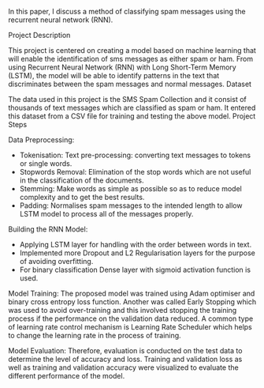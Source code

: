 In this paper, I discuss a method of classifying spam messages using the recurrent neural network (RNN). 
 
 Project Description 
 
 This project is centered on creating a model based on machine learning that will enable the identification of sms messages as either spam or ham. From using Recurrent Neural Network (RNN) with Long Short-Term Memory (LSTM), the model will be able to identify patterns in the text that discriminates between the spam messages and normal messages. 
 Dataset 
 
 The data used in this project is the SMS Spam Collection and it consist of thousands of text messages which are classified as spam or ham. It entered this dataset from a CSV file for training and testing the above model. 
 Project Steps 
 
 Data Preprocessing: 
 - Tokenisation: Text pre-processing: converting text messages to tokens or single words. 
 - Stopwords Removal: Elimination of the stop words which are not useful in the classification of the documents. 
 - Stemming: Make words as simple as possible so as to reduce model complexity and to get the best results. 
 - Padding: Normalises spam messages to the intended length to allow LSTM model to process all of the messages properly. 
 
 Building the RNN Model: 
 - Applying LSTM layer for handling with the order between words in text. 
 - Implemented more Dropout and L2 Regularisation layers for the purpose of avoiding overfitting. 
 - For binary classification Dense layer with sigmoid activation function is used. 
 
 Model Training: 
 The proposed model was trained using Adam optimiser and binary cross entropy loss function. 
 Another was called Early Stopping which was used to avoid over-training and this involved stopping the training process if the performance on the validation data reduced. 
 A common type of learning rate control mechanism is Learning Rate Scheduler which helps to change the learning rate in the process of training. 
 
 Model Evaluation: 
 Therefore, evaluation is conducted on the test data to determine the level of accuracy and loss. 
 Training and validation loss as well as training and validation accuracy were visualized to evaluate the different performance of the model. 
 
 
